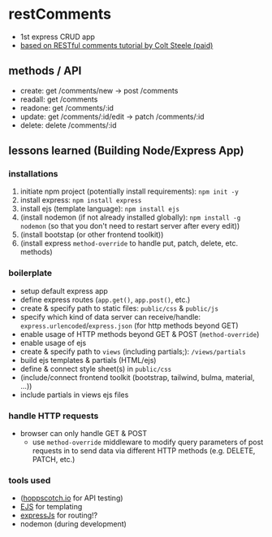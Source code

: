 # restComments
- 1st express CRUD app
- [based on RESTful comments tutorial by Colt Steele (paid)](https://www.udemy.com/course/the-web-developer-bootcamp/learn/lecture/22117132#announcements)

## methods / API
- create: get /comments/new -> post /comments
- readall: get /comments
- readone: get /comments/:id
- update: get /comments/:id/edit -> patch /comments/:id
- delete: delete /comments/:id

## lessons learned (Building Node/Express App)
### installations
1. initiate npm project (potentially install requirements): `npm init -y`
2. install express: `npm install express`
3. install ejs (template language): `npm install ejs`
4. (install nodemon (if not already installed globally): `npm install -g nodemon` (so that you don't need to restart server after every edit))
5. (install bootstap (or other frontend toolkit))
6. (install express `method-override` to handle put, patch, delete, etc. methods)

### boilerplate
- setup default express app
- define express routes (`app.get()`, `app.post()`, etc.)
- create & specify path to static files: `public/css` & `public/js`
- specify which kind of data server can receive/handle: `express.urlencoded`/`express.json` (for http methods beyond GET)
- enable usage of HTTP methods beyond GET & POST (`method-override`)
- enable usage of ejs
- create & specify path to `views` (including partials;): `/views/partials`
- build ejs templates & partials (HTML/ejs)
- define & connect style sheet(s) in `public/css`
- (include/connect frontend toolkit (bootstrap, tailwind, bulma, material, ...))
- include partials in views ejs files

### handle HTTP requests
- browser can only handle GET & POST
  - use `method-override` middleware to modify query parameters of post requests in to send data via different HTTP methods (e.g. DELETE, PATCH, etc.)

### tools used
- ([hoppscotch.io](https://hoppscotch.io/) for API testing)
- [EJS](https://ejs.co/) for templating
- [expressJs](https://expressjs.com/) for routing!?
- nodemon (during development)